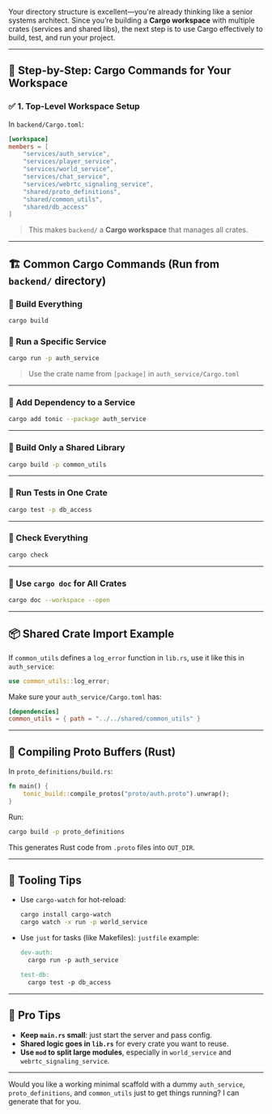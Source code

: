 Your directory structure is excellent—you're already thinking like a senior systems architect. Since you’re building a **Cargo workspace** with multiple crates (services and shared libs), the next step is to use Cargo effectively to build, test, and run your project.

---

## 🧰 Step-by-Step: Cargo Commands for Your Workspace

### ✅ 1. **Top-Level Workspace Setup**

In `backend/Cargo.toml`:

```toml
[workspace]
members = [
    "services/auth_service",
    "services/player_service",
    "services/world_service",
    "services/chat_service",
    "services/webrtc_signaling_service",
    "shared/proto_definitions",
    "shared/common_utils",
    "shared/db_access"
]
```

> This makes `backend/` a **Cargo workspace** that manages all crates.

---

## 🏗️ Common Cargo Commands (Run from `backend/` directory)

### 🔹 Build Everything

```bash
cargo build
```

### 🔹 Run a Specific Service

```bash
cargo run -p auth_service
```

> Use the crate name from `[package]` in `auth_service/Cargo.toml`

---

### 🔹 Add Dependency to a Service

```bash
cargo add tonic --package auth_service
```

---

### 🔹 Build Only a Shared Library

```bash
cargo build -p common_utils
```

---

### 🔹 Run Tests in One Crate

```bash
cargo test -p db_access
```

---

### 🔹 Check Everything

```bash
cargo check
```

---

### 🔹 Use `cargo doc` for All Crates

```bash
cargo doc --workspace --open
```

---

## 📦 Shared Crate Import Example

If `common_utils` defines a `log_error` function in `lib.rs`, use it like this in `auth_service`:

```rust
use common_utils::log_error;
```

Make sure your `auth_service/Cargo.toml` has:

```toml
[dependencies]
common_utils = { path = "../../shared/common_utils" }
```

---

## 🧪 Compiling Proto Buffers (Rust)

In `proto_definitions/build.rs`:

```rust
fn main() {
    tonic_build::compile_protos("proto/auth.proto").unwrap();
}
```

Run:

```bash
cargo build -p proto_definitions
```

This generates Rust code from `.proto` files into `OUT_DIR`.

---

## 🧰 Tooling Tips

* Use `cargo-watch` for hot-reload:

  ```bash
  cargo install cargo-watch
  cargo watch -x run -p world_service
  ```

* Use `just` for tasks (like Makefiles):
  `justfile` example:

  ```makefile
  dev-auth:
    cargo run -p auth_service

  test-db:
    cargo test -p db_access
  ```

---

## 🧠 Pro Tips

* **Keep `main.rs` small**: just start the server and pass config.
* **Shared logic goes in `lib.rs`** for every crate you want to reuse.
* **Use `mod` to split large modules**, especially in `world_service` and `webrtc_signaling_service`.

---

Would you like a working minimal scaffold with a dummy `auth_service`, `proto_definitions`, and `common_utils` just to get things running? I can generate that for you.
